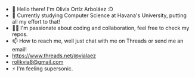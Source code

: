 - 👋 Hello there! I'm Olivia Ortíz Arboláez :D
- 🌱 Currently studying Computer Science at Havana's University, putting all my effort to that!
- 👥👾 I'm passionate about coding and collaboration, feel free to check my repos.
- 📫 How to reach me, well just chat with me on Threads or send me an email!
- https://www.threads.net/@vialaez
- rolikvia8@gmail.com
- ⚡ I'm feeling supersonic.
<!---
ViA8604/ViA8604 is a ✨ special ✨ repository because its `README.md` (this file) appears on your GitHub profile.
You can click the Preview link to take a look at your changes.
--->
